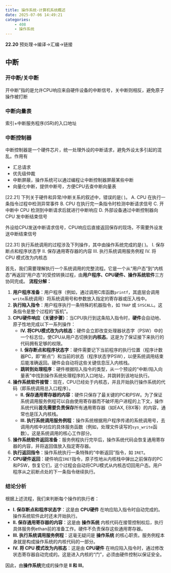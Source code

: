 ```yaml
---
title: 操作系统-计算机系统概述
date: 2025-07-06 14:49:21
categories:
    - 408
    - 操作系统
---
```


**22.20** 预处理->编译->汇编->链接

## 中断
### 开中断/关中断
开中断”指的是允许CPU响应来自硬件设备的中断信号，关中断则相反，避免原子操作被打断

### 中断向量表
索引+中断服务程序(ISR)的入口地址

### 中断控制器
中断控制器是一个硬件芯片，统一处理外设的中断请求，避免外设太多引起的混乱。作用有

- 汇总请求
- 优先级仲裁
- 中断屏蔽，操作系统可以通过编程让中断控制器屏蔽某些中断
- 向量化中断，提供中断号，方便CPU去查中断向量表

[22.21] 下列关于硬件和异常/中断关系的叙述中，错误的是( )。
A. CPU 在执行一条指令过程中检测异常事件
B. CPU 在执行完一条指令时检测中断请求信号
C. 开中断中 CPU 检测到中断请求后就进行中断响应
D. 外部设备通过中断控制器向 CPU 发中断结束信号

外设给CPU发送中断请求信号，CPU响应后直接返回保存的现场，不需要外设发送中断结束信号

[22.31] 执行系统调用的过程涉及下列操作，其中由操作系统完成的是( )。
I. 保存断点和程序状态字
II. 保存通用寄存器的内容
III. 执行系统调用服务例程
IV. 将 CPU 模式改为内核态

首先，我们需要理解执行一个系统调用的完整流程。它是一个从“用户态”到“内核态”再返回“用户态”的受控转换过程，由**用户程序、CPU硬件、操作系统软件**三方协同完成。
**流程分解：**

1.  **用户程序准备**：用户程序（例如，通过调用C库函数`printf`，其底层会调用`write`系统调用）将系统调用号和参数放入指定的寄存器或压入栈中。
2.  **执行陷入指令**：用户程序执行一条特殊的机器指令，如 `TRAP` 或 `SYSCALL`。这条指令是整个过程的“扳机”。
3.  **CPU硬件响应（关键步骤）**：当CPU执行到这条陷入指令时，**硬件**会自动地、原子性地完成以下一系列操作：
    * **IV. 将CPU模式改为内核态**：硬件会立即改变处理器状态字（PSW）中的一个标志位，使CPU从用户态切换到**内核态**。这是为了保证接下来执行的代码拥有足够的权限。
    * **I. 保存断点和程序状态字**：硬件需要记下当前程序的执行位置（程序计数器PC，即“断点”）和当前的状态（程序状态字PSW），以便系统调用结束后能准确返回。硬件会自动将这些关键信息压入内核栈。
    * **跳转到处理程序**：硬件根据陷入指令的类型，从一个预设的“中断/陷入向量表”中找到操作系统处理程序的入口地址，并跳转到该地址执行。
4.  **操作系统软件接管**：现在，CPU已经处于内核态，并且开始执行操作系统的代码（即系统调用总入口程序）。
    * **II. 保存通用寄存器的内容**：硬件只保存了最关键的PC和PSW。为了保证系统调用服务例程可以自由使用寄存器而不破坏用户进程的上下文，操作系统代码**首先需要负责保存**所有通用寄存器（如EAX, EBX等）的内容，通常也是压入内核栈。
    * **III. 执行系统调用服务例程**：操作系统根据用户程序传递的系统调用号，去调用内核中对应的具体服务函数（例如，处理文件读写的`sys_write`函数）。这是系统调用的核心工作部分。
5.  **操作系统软件返回准备**：服务例程执行完毕后，操作系统代码会恢复通用寄存器的内容，并将返回值放入指定寄存器。
6.  **执行返回指令**：操作系统执行一条特殊的“中断返回”指令，如 `IRET`。
7.  **CPU硬件返回**：硬件响应`IRET`指令，原子性地从内核栈中弹出之前保存的PC和PSW，恢复它们，这个过程会自动将CPU模式从内核态切回用户态。用户程序从之前断点处的下一条指令继续执行。

### 结论分析

根据上述流程，我们来判断每个操作的执行者：

* **I. 保存断点和程序状态字**：这是由 **CPU硬件** 在响应陷入指令时自动完成的。操作系统软件此时还未开始执行。
* **II. 保存通用寄存器的内容**：这是由 **操作系统** 内核代码在接管控制权后，执行具体服务例ethan前的准备工作。硬件不负责保存这些通用寄存器。
* **III. 执行系统调用服务例程**：这毫无疑问是 **操作系统** 的核心职责。服务例程本身就是构成操作系统的内核代码的一部分。
* **IV. 将 CPU 模式改为内核态**：这是由 **CPU硬件** 在响应陷入指令时，通过修改状态寄存器自动完成的。这是进入内核的“门”，必须由硬件控制以保证安全。

因此，由**操作系统**完成的操作是 **II 和 III**。